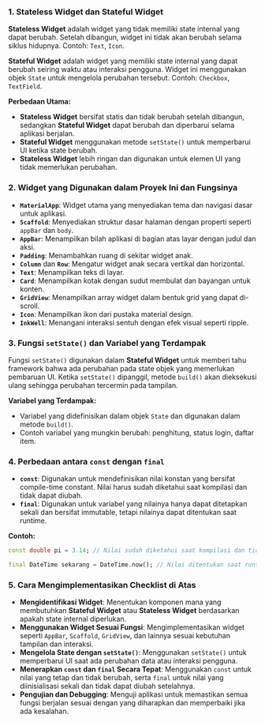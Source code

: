 ### 1. Stateless Widget dan Stateful Widget

**Stateless Widget** adalah widget yang tidak memiliki state internal yang dapat berubah. Setelah dibangun, widget ini tidak akan berubah selama siklus hidupnya. Contoh: `Text`, `Icon`.

**Stateful Widget** adalah widget yang memiliki state internal yang dapat berubah seiring waktu atau interaksi pengguna. Widget ini menggunakan objek `State` untuk mengelola perubahan tersebut. Contoh: `Checkbox`, `TextField`.

**Perbedaan Utama:**

- **Stateless Widget** bersifat statis dan tidak berubah setelah dibangun, sedangkan **Stateful Widget** dapat berubah dan diperbarui selama aplikasi berjalan.
- **Stateful Widget** menggunakan metode `setState()` untuk memperbarui UI ketika state berubah.
- **Stateless Widget** lebih ringan dan digunakan untuk elemen UI yang tidak memerlukan perubahan.

### 2. Widget yang Digunakan dalam Proyek Ini dan Fungsinya

- **`MaterialApp`**: Widget utama yang menyediakan tema dan navigasi dasar untuk aplikasi.
- **`Scaffold`**: Menyediakan struktur dasar halaman dengan properti seperti `appBar` dan `body`.
- **`AppBar`**: Menampilkan bilah aplikasi di bagian atas layar dengan judul dan aksi.
- **`Padding`**: Menambahkan ruang di sekitar widget anak.
- **`Column`** dan **`Row`**: Mengatur widget anak secara vertikal dan horizontal.
- **`Text`**: Menampilkan teks di layar.
- **`Card`**: Menampilkan kotak dengan sudut membulat dan bayangan untuk konten.
- **`GridView`**: Menampilkan array widget dalam bentuk grid yang dapat di-scroll.
- **`Icon`**: Menampilkan ikon dari pustaka material design.
- **`InkWell`**: Menangani interaksi sentuh dengan efek visual seperti ripple.

### 3. Fungsi `setState()` dan Variabel yang Terdampak

Fungsi `setState()` digunakan dalam **Stateful Widget** untuk memberi tahu framework bahwa ada perubahan pada state objek yang memerlukan pembaruan UI. Ketika `setState()` dipanggil, metode `build()` akan dieksekusi ulang sehingga perubahan tercermin pada tampilan.

**Variabel yang Terdampak:**

- Variabel yang didefinisikan dalam objek `State` dan digunakan dalam metode `build()`.
- Contoh variabel yang mungkin berubah: penghitung, status login, daftar item.

### 4. Perbedaan antara `const` dengan `final`

- **`const`**: Digunakan untuk mendefinisikan nilai konstan yang bersifat compile-time constant. Nilai harus sudah diketahui saat kompilasi dan tidak dapat diubah.
- **`final`**: Digunakan untuk variabel yang nilainya hanya dapat ditetapkan sekali dan bersifat immutable, tetapi nilainya dapat ditentukan saat runtime.

**Contoh:**

```dart
const double pi = 3.14; // Nilai sudah diketahui saat kompilasi dan tidak akan berubah.

final DateTime sekarang = DateTime.now(); // Nilai ditentukan saat runtime dan tidak dapat diubah.
```

### 5. Cara Mengimplementasikan Checklist di Atas

- **Mengidentifikasi Widget**: Menentukan komponen mana yang membutuhkan **Stateful Widget** atau **Stateless Widget** berdasarkan apakah state internal diperlukan.
- **Menggunakan Widget Sesuai Fungsi**: Mengimplementasikan widget seperti `AppBar`, `Scaffold`, `GridView`, dan lainnya sesuai kebutuhan tampilan dan interaksi.
- **Mengelola State dengan `setState()`**: Menggunakan `setState()` untuk memperbarui UI saat ada perubahan data atau interaksi pengguna.
- **Menerapkan `const` dan `final` Secara Tepat**: Menggunakan `const` untuk nilai yang tetap dan tidak berubah, serta `final` untuk nilai yang diinisialisasi sekali dan tidak dapat diubah setelahnya.
- **Pengujian dan Debugging**: Menguji aplikasi untuk memastikan semua fungsi berjalan sesuai dengan yang diharapkan dan memperbaiki jika ada kesalahan.
